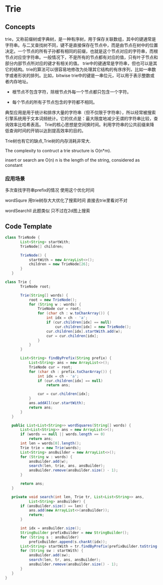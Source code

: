 # Trie

## Concepts

trie，又称前缀树或字典树，是一种有序树，用于保存关联数组，其中的键通常是字符串。与二叉查找树不同，键不是直接保存在节点中，而是由节点在树中的位置决定。一个节点的所有子孙都有相同的前缀，也就是这个节点对应的字符串，而根节点对应空字符串。一般情况下，不是所有的节点都有对应的值，只有叶子节点和部分内部节点所对应的键才有相关的值。
trie中的键通常是字符串，但也可以是其它的结构。trie的算法可以很容易地修改为处理其它结构的有序序列，比如一串数字或者形状的排列。比如，bitwise trie中的键是一串位元，可以用于表示整数或者内存地址。

- 根节点不包含字符，除根节点外每一个节点都只包含一个字符。


- 每个节点的所有子节点包含的字符都不相同。

典型应用是用于统计和排序大量的字符串（但不仅限于字符串），所以经常被搜索引擎系统用于文本词频统计。它的优点是：最大限度地减少无谓的字符串比较，查询效率比哈希表高。
Trie的核心思想是空间换时间。利用字符串的公共前缀来降低查询时间的开销以达到提高效率的目的。

Trie树也有它的缺点,Trie树的内存消耗非常大.

The complexity to contruct a trie structure is O(n*m).  

insert or search are O(n) n is the length of the string, considered as constant

### 应用场景

多次查找字符串prefix的情况 使用这个优化时间

wordSqure 用trie树存大大优化了搜索时间 直接去trie里看对不对

wordSearchII 此题类似 只不过在2d图上搜索

## Code Template

```java
class TrieNode {
       List<String> startWith;
       TrieNode[] children;

       TrieNode() {
           startWith = new ArrayList<>();
           children = new TrieNode[26];
       }
   }

class Trie {
       TrieNode root;

       Trie(String[] words) {
           root = new TrieNode();
           for (String w : words) {
               TrieNode cur = root;
               for (char ch : w.toCharArray()) {
                   int idx = ch - 'a';
                   if (cur.children[idx] == null)
                       cur.children[idx] = new TrieNode();
                   cur.children[idx].startWith.add(w);
                   cur = cur.children[idx];
               }
           }
       }

       List<String> findByPrefix(String prefix) {
           List<String> ans = new ArrayList<>();
           TrieNode cur = root;
           for (char ch : prefix.toCharArray()) {
               int idx = ch - 'a';
               if (cur.children[idx] == null)
                   return ans;

               cur = cur.children[idx];
           }
           ans.addAll(cur.startWith);
           return ans;
       }
   }

   public List<List<String>> wordSquares(String[] words) {
       List<List<String>> ans = new ArrayList<>();
       if (words == null || words.length == 0)
           return ans;
       int len = words[0].length();
       Trie trie = new Trie(words);
       List<String> ansBuilder = new ArrayList<>();
       for (String w : words) {
           ansBuilder.add(w);
           search(len, trie, ans, ansBuilder);
           ansBuilder.remove(ansBuilder.size() - 1);
       }

       return ans;
   }

   private void search(int len, Trie tr, List<List<String>> ans,
           List<String> ansBuilder) {
       if (ansBuilder.size() == len) {
           ans.add(new ArrayList<>(ansBuilder));
           return;
       }

       int idx = ansBuilder.size();
       StringBuilder prefixBuilder = new StringBuilder();
       for (String s : ansBuilder)
           prefixBuilder.append(s.charAt(idx));
       List<String> startWith = tr.findByPrefix(prefixBuilder.toString());
       for (String sw : startWith) {
           ansBuilder.add(sw);
           search(len, tr, ans, ansBuilder);
           ansBuilder.remove(ansBuilder.size() - 1);
       }
   }
}
```

